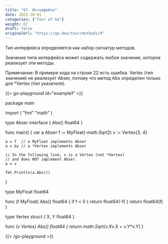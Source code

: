 ```yaml
---
title: "67. Интерфейсы"
date: 2025-10-01
categories: ["Tour of Go"]
weight: 67
draft: false
originalUrl: "https://go.dev/tour/methods/9"
---
```


Тип интерфейса определяется как набор сигнатур методов.

Значение типа интерфейса может содержать любое значение, которое реализует эти методы.

Примечание: В примере кода на строке 22 есть ошибка. Vertex (тип значения) не реализует Abser, потому что метод Abs определен только для *Vertex (тип указателя).

{{< go-playground id="example1" >}}

package main

import (
    "fmt"
    "math"
)

type Abser interface {
    Abs() float64
}

func main() {
    var a Abser
    f := MyFloat(-math.Sqrt2)
    v := Vertex{3, 4}

	a = f  // a MyFloat implements Abser
	a = &v // a *Vertex implements Abser

	// In the following line, v is a Vertex (not *Vertex)
	// and does NOT implement Abser.
	a = v

	fmt.Println(a.Abs())
}

type MyFloat float64

func (f MyFloat) Abs() float64 {
    if f < 0 {
    return float64(-f)
    }
    return float64(f)
}

type Vertex struct {
    X, Y float64
}

func (v *Vertex) Abs() float64 {
    return math.Sqrt(v.X*v.X + v.Y*v.Y)
}


{{< /go-playground >}} 